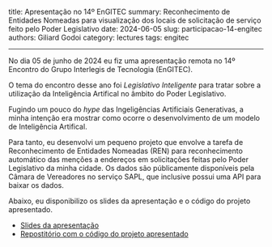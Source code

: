 title: Apresentação no 14º EnGITEC
summary: Reconhecimento de Entidades Nomeadas para visualização dos locais de solicitação de serviço feito pelo Poder Legislativo
date: 2024-06-05
slug: participacao-14-engitec
authors: Giliard Godoi
category: lectures
tags: engitec

---

No dia 05 de junho de 2024 eu fiz uma apresentação remota no 14º Encontro do Grupo Interlegis de Tecnologia (EnGITEC).

O tema do encontro desse ano foi *Legislativo Inteligente* para tratar sobre a utilização da Inteligência Artifical no âmbito do Poder Legislativo.

Fugindo um pouco do *hype* das Ingeligências Artificiais Generativas, a minha intenção era mostrar como ocorre o desenvolvimento de um modelo de Inteligência Artifical.

Para tanto, eu desenvolvi um pequeno projeto que envolve a tarefa de Reconhecimento de Entidades Nomeadas (REN) para reconhecimento automático das menções a endereços em solicitações feitas pelo Poder Legislativo da minha cidade. Os dados são públicamente disponíveis pela Câmara de Vereadores no serviço SAPL, que inclusive possui uma API para baixar os dados.

Abaixo, eu disponibilizo os slides da apresentação e o código do projeto apresentado.

- [Slides da apresentação]({static}/pdfs/apresentacao-14-engitec.pdf)
- [Repostitório com o código do projeto apresentado](https://github.com/GiliardGodoi/spacy-ner-proposicao-legislativa)
